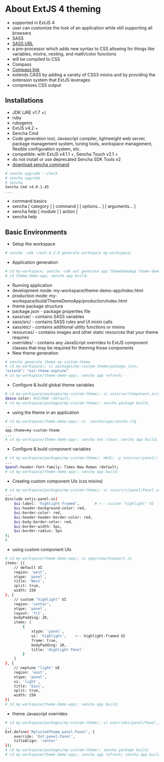 # About ExtJS 4 theming
* supported in ExtJS 4
* user can customize the look of an application while still supporting all browsers
* SASS
 * [SASS URL](http://sass-lang.com/)
 * a pre-processor which adds new syntax to CSS allowing for things like variables, mixins, nesting, and math/color functions
 * will be compiled to CSS
* Compass
 * [Compass link](http://compass-style.org/docs/)
 * extends CASS by adding a variety of CSS3 mixins and by providing the extension system that ExtJS leverages
 * compresses CSS output

## Installations
* JDK (JRE v1.7 +)
* ruby
* rubygems
* ExtJS v4.2 +
* Sencha Cmd
 * Code generation tool, Javascript compiler, lightweight web server, package management system, tuning tools, workspace management, flexible configuration system, etc.
 * compatible: with ExtJS v4.1.1 +, Sencha Touch v2.1 +
 * do not install or use deprecated Sencha SDK Tools v2
 * [download sencha command](http://www.sencha.com/products/sencha-cmd/download/)
```sh
# sencha upgrade --check
# sencha upgrade
# sencha
Sencha Cmd v4.0.1.45
...
```
* command basics
 * sencha [ category ] [ command ] [ options... ] [ arguments... ]
 * sencha help [ module ] [ action ]
 * sencha help

## Basic Environments
* Setup the workspace
```sh
# sencha -sdk ~/ext-4.2.0 generate workspace my-workspace;
```
* Application generation
```sh
# cd my-workspace; sencha -sdk ext generate app ThemeDemoApp theme-demo-app;
# cd theme-demo-app; sencha app build;
```
* Running application
 * development mode: my-workspace/theme-demo-app/index.html
 * production mode: my-workspace/build/ThemeDemoApp/production/index.html
* theme package structure
 * package.json - package properties file
 * sass/var/ - contains SASS variables
 * sass/src/ - contains SASS rules and UI mixin calls
 * sass/etc/ - contains additional utility functions or mixins
 * resources/ - contains images and other static resources that your theme requires
 * overrides/ - contains any JavaScript overrides to ExtJS component classes that may be required for theming those components
* New theme generation
```sh
# sencha generate theme my-custom-theme
# cd my-workspace/; vi packages/my-custom-theme/package.json;
"extend": "ext-theme-neptune"
# cd my-workspace/theme-demo-app/; sencha app refresh;
```
* Configure & build global theme variables
```sh
# cd my-workspace/packages/my-custom-theme/; vi sass/var/Component.scss
$base-color: #317040 !default;
# cd my-workspace/packages/my-custom-theme/; sencha package build;
```
 * using the theme in an application
```sh
# cd my-workspace/theme-demo-app/; vi .sencha/app/sencha.cfg
...
app.theme=my-custom-theme
...
# cd my-workspace/theme-demo-app/; sencha ant clean; sencha app build;
```
* Configure & build component variables
```sh
# cd my-workspace/packages/my-custom-theme/; mkdir -p sass/var/panel/; vi sass/var/panel/Panel.scss
...
$panel-header-font-family: Times New Roman !default;
# cd my-workspace/theme-demo-app/; sencha app build;
```
* Creating custom component UIs (css mixins)
```sh
# cd my-workspace/packages/my-custom-theme/; vi sass/src/panel/Panel.scss
...
@include extjs-panel-ui(
    $ui-label: 'highlight-framed',       # <-- custom 'highlight' UI
    $ui-header-background-color: red,
    $ui-border-color: red,
    $ui-header-header-border-color: red,
    $ui-body-border-color: red,
    $ui-border-width: 5px,
    $ui-border-radius: 5px
);
# 
```
 * using custom component UIs
```sh
# cd my-workspace/theme-demo-app/; vi app/view/Viewport.js
items: [{
    // default UI
    region: 'west',
    xtype: 'panel',
    title: 'West',
    split: true,
    width: 150
}, {
    // custom "highlight" UI
    region: 'center',
    xtype: 'panel',
    layout: 'fit',
    bodyPadding: 20,
    items: [
        {
            xtype: 'panel',
            ui: 'highlight',    <-- highlight-framed UI
            frame: true,
            bodyPadding: 10,
            title: 'Highlight Panel'
        }
    ]
}, {
    // neptune "light" UI
    region: 'east',
    xtype: 'panel',
    ui: 'light',
    title: 'East',
    split: true,
    width: 150
}]
# cd my-workspace/theme-demo-app/; sencha app build;
```
* theme Javascript overrides
```sh
# cd my-workspace/packages/my-custom-theme/; vi overrides/panel/Panel.js
...
Ext.define('MyCustomTheme.panel.Panel', {
    override: 'Ext.panel.Panel',
    titleAlign: 'center'
});
# cd my-workspace/packages/my-custom-theme/; sencha package build;
# cd my-workspace/theme-demo-app/; sencha app refresh; sencha app build;
```